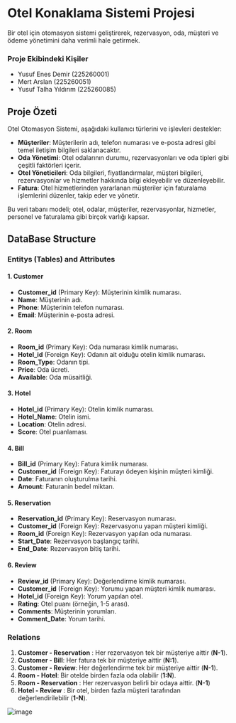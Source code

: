 # Otel Konaklama Sistemi Projesi

Bir otel için otomasyon sistemi geliştirerek, rezervasyon, oda, müşteri ve ödeme yönetimini daha verimli hale getirmek.

### Proje Ekibindeki Kişiler
- Yusuf Enes Demir (225260001)
- Mert Arslan (225260051)
- Yusuf Talha Yıldırım (225260085)

## Proje Özeti

Otel Otomasyon Sistemi, aşağıdaki kullanıcı türlerini ve işlevleri destekler:
- **Müşteriler**: Müşterilerin adı, telefon numarası ve e-posta adresi gibi temel iletişim bilgileri saklanacaktır.
- **Oda Yönetimi**: Otel odalarının durumu, rezervasyonları ve oda tipleri gibi çeşitli faktörleri içerir.
- **Otel Yöneticileri**: Oda bilgileri, fiyatlandırmalar, müşteri bilgileri, rezervasyonlar ve hizmetler hakkında bilgi ekleyebilir ve düzenleyebilir.
- **Fatura**: Otel hizmetlerinden yararlanan müşteriler için faturalama işlemlerini düzenler, takip eder ve yönetir.
  
Bu veri tabanı modeli; otel, odalar, müşteriler, rezervasyonlar, hizmetler, personel ve faturalama gibi birçok varlığı kapsar.

## DataBase Structure

### Entitys (Tables) and Attributes

#### 1. Customer
- **Customer_id** (Primary Key): Müşterinin kimlik numarası.
- **Name**: Müşterinin adı.
- **Phone**: Müşterinin telefon numarası.
- **Email**: Müşterinin e-posta adresi.

#### 2. Room
- **Room_id** (Primary Key): Oda numarası kimlik numarası.
- **Hotel_id** (Foreign Key): Odanın ait olduğu otelin kimlik numarası.
- **Room_Type**: Odanın tipi.
- **Price**: Oda ücreti.
- **Available**: Oda müsaitliği.

#### 3. Hotel
- **Hotel_id** (Primary Key): Otelin kimlik numarası.
- **Hotel_Name**: Otelin ismi.
- **Location**: Otelin adresi.
- **Score**: Otel puanlaması.
  
#### 4. Bill 
- **Bill_id** (Primary Key): Fatura kimlik numarası.
- **Customer_id** (Foreign Key): Faturayı ödeyen kişinin müşteri kimliği.
- **Date**: Faturanın oluşturulma tarihi.
- **Amount**: Faturanin bedel miktarı.
  
#### 5. Reservation
- **Reservation_id** (Primary Key): Reservasyon numarası.
- **Customer_id** (Foreign Key): Rezervasyonu yapan müşteri kimliği.
- **Room_id** (Foreign Key): Rezervasyon yapılan oda numarası.
- **Start_Date**: Rezervasyon başlangıç tarihi.
- **End_Date**: Rezervasyon bitiş tarihi.

#### 6. Review
- **Review_id** (Primary Key): Değerlendirme kimlik numarası.
- **Customer_id** (Foreign Key): Yorumu yapan müşteri kimlik numarası.
- **Hotel_id** (Foreign Key): Yorum yapılan otel.
- **Rating**: Otel puanı (örneğin, 1-5 arası).
- **Comments**: Müşterinin yorumları.
- **Comment_Date**: Yorum tarihi.

### Relations
1. **Customer - Reservation** : Her rezervasyon tek bir müşteriye aittir (**N-1**).
2. **Customer - Bill**: Her fatura tek bir müşteriye aittir (**N:1**).
3. **Customer - Review**: Her değerlendirme tek bir müşteriye aittir (**N-1**).
4. **Room - Hotel**: Bir otelde birden fazla oda olabilir (**1:N**).
5. **Room - Reservation** : Her rezervasyon belirli bir odaya aittir. (**N-1**)
6. **Hotel - Review** : Bir otel, birden fazla müşteri tarafından değerlendirilebilir (**1-N**).

![image](https://github.com/user-attachments/assets/08371886-2167-4461-9d84-badd7104a589)

